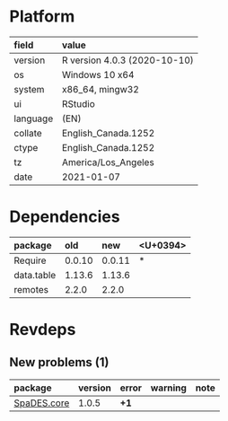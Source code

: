 # Platform

|field    |value                        |
|:--------|:----------------------------|
|version  |R version 4.0.3 (2020-10-10) |
|os       |Windows 10 x64               |
|system   |x86_64, mingw32              |
|ui       |RStudio                      |
|language |(EN)                         |
|collate  |English_Canada.1252          |
|ctype    |English_Canada.1252          |
|tz       |America/Los_Angeles          |
|date     |2021-01-07                   |

# Dependencies

|package    |old    |new    |<U+0394>  |
|:----------|:------|:------|:--|
|Require    |0.0.10 |0.0.11 |*  |
|data.table |1.13.6 |1.13.6 |   |
|remotes    |2.2.0  |2.2.0  |   |

# Revdeps

## New problems (1)

|package                               |version |error  |warning |note |
|:-------------------------------------|:-------|:------|:-------|:----|
|[SpaDES.core](problems.md#spadescore) |1.0.5   |__+1__ |        |     |

